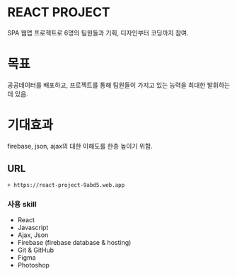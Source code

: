 # REACT PROJECT
SPA 웹앱 프로젝트로 6명의 팀원들과 기획, 디자인부터 코딩까지 참여.<br>

# 목표
공공데이터를 배포하고, 프로젝트를 통해 팀원들이 가지고 있는 능력을 최대한 발휘하는데 있음.<br>

# 기대효과
firebase, json, ajax의 대한 이해도를 한층 높이기 위함.<br>

## URL
    + https://react-project-9abd5.web.app

### 사용 skill
* React
* Javascript
* Ajax, Json
* Firebase (firebase database & hosting)
* Git & GitHub
* Figma
* Photoshop
